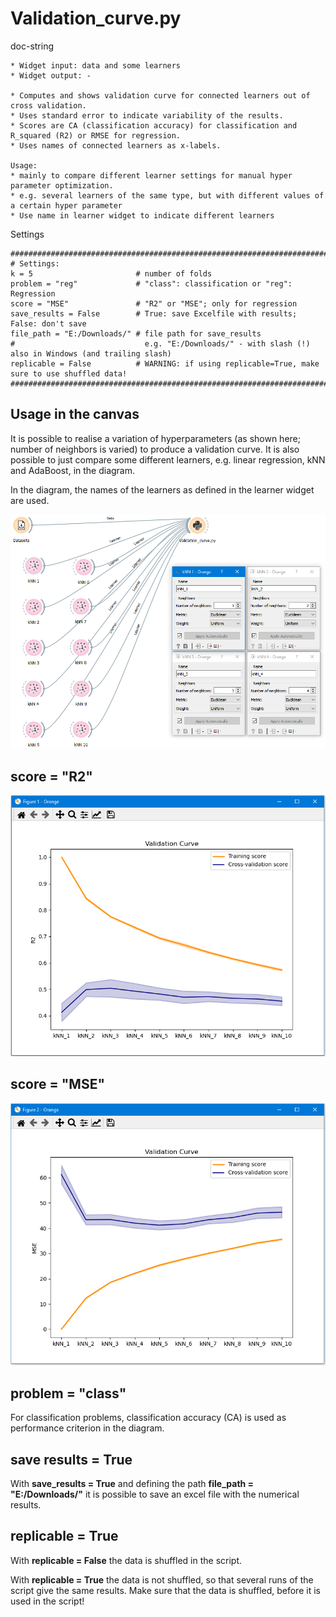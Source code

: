 # Validation_curve.py

doc-string

```
* Widget input: data and some learners
* Widget output: -

* Computes and shows validation curve for connected learners out of cross validation.
* Uses standard error to indicate variability of the results.
* Scores are CA (classification accuracy) for classification and R_squared (R2) or RMSE for regression.
* Uses names of connected learners as x-labels.

Usage: 
* mainly to compare different learner settings for manual hyper parameter optimization.
* e.g. several learners of the same type, but with different values of a certain hyper parameter
* Use name in learner widget to indicate different learners

```

Settings

```
##########################################################################
# Settings:
k = 5                       # number of folds
problem = "reg"             # "class": classification or "reg": Regression
score = "MSE"               # "R2" or "MSE"; only for regression
save_results = False        # True: save Excelfile with results; False: don't save
file_path = "E:/Downloads/" # file path for save_results
#                             e.g. "E:/Downloads/" - with slash (!) also in Windows (and trailing slash)
replicable = False          # WARNING: if using replicable=True, make sure to use shuffled data!
###########################################################################

```

## Usage in the canvas
It is possible to realise a variation of hyperparameters (as shown here; number of neighbors is varied) to produce a validation curve. It is also possible to just compare some different learners, e.g. linear regression, kNN and AdaBoost,  in the diagram. 

In the diagram, the names of the learners as defined in the learner widget are used.

![](images/validation_curve_02.png)

## score = "R2"

![](images/validation_curve_03.png)

## score = "MSE"

![](images/validation_curve_04.png)

## problem = "class"

For classification problems, classification accuracy (CA) is used as performance criterion in the diagram.

## save results = True

With __save_results = True__ and defining the path __file_path = "E:/Downloads/"__ it is possible to save an excel file with the numerical results.

## replicable = True

With __replicable = False__ the data is shuffled in the script. 

With __replicable = True__ the data is not shuffled, so that several runs of the script give the same results. Make sure that the data is shuffled, before it is used in the script!

